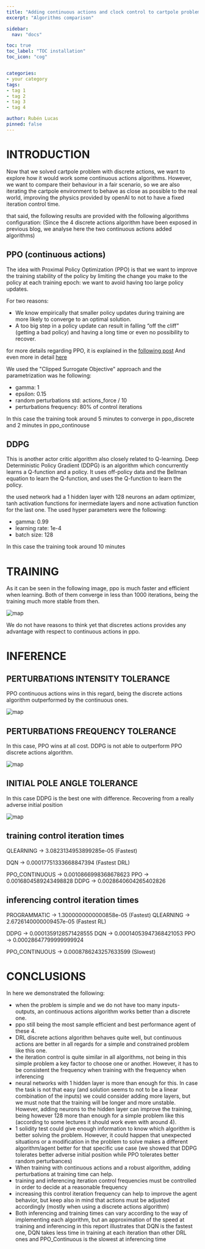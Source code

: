 ```yaml
---
title: "Adding continuous actions and clock control to cartpole problem"
excerpt: "Algorithms comparison"

sidebar:
  nav: "docs"

toc: true
toc_label: "TOC installation"
toc_icon: "cog"


categories:
- your category
tags:
- tag 1
- tag 2
- tag 3
- tag 4

author: Rubén Lucas
pinned: false
---
```


# INTRODUCTION

Now that we solved cartpole problem with discrete actions, we want to explore how it would work some continuous actions
algorithms. However, we want to compare their behaviour in a fair scenario, so we are also iterating the cartpole environment
to behave as close as possible to the real world, improving the physics provided by openAI to not to have a fixed iteration
control time.

that said, the following results are provided with the following algorithms configuration:
(Since the 4 discrete actions algorithm have been exposed in previous blog, we analyse here the two continuous actions
added algorithms)

## PPO (continuous actions)

The idea with Proximal Policy Optimization (PPO) is that we want to improve the training stability of the policy by limiting the change you make to the policy at each training epoch: we want to avoid having too large policy updates.

For two reasons:
- We know empirically that smaller policy updates during training are more likely to converge to an optimal solution.
- A too big step in a policy update can result in falling “off the cliff” (getting a bad policy) and having a long time or even no possibility to recover.

for more details regarding PPO, it is explained in the [following post](https://jonathan-hui.medium.com/rl-proximal-policy-optimization-ppo-explained-77f014ec3f12)
And even more in detail [here](https://huggingface.co/blog/deep-rl-ppo)

We used the "Clipped Surrogate Objective" approach and the parametrization was he following:
- gamma: 1
- epsilon: 0.15
- random perturbations std: actions_force / 10
- perturbations frequency: 80% of control iterations

In this case the training took around 5 minutes to converge in ppo_discrete and 2 minutes in ppo_continouse

## DDPG

This is another actor critic algorithm also closely related to Q-learning.
Deep Deterministic Policy Gradient (DDPG) is an algorithm which concurrently learns a Q-function and a policy. 
It uses off-policy data and the Bellman equation to learn the Q-function, and uses the Q-function to learn the policy.

the used network had a 1 hidden layer with 128 neurons an adam optimizer, tanh activation functions for inermediate layers
and none activation function for the last one.
The used hyper parameters were the following:
- gamma: 0.99
- learning rate: 1e-4
- batch size: 128

In this case the training took around 10 minutes

# TRAINING

As it can be seen in the following image, ppo is much faster and efficient when learning.
Both of them converge in less than 1000 iterations, being the training much more stable from then.

<p><img src="/2020-phd-ruben-lucas/assets/images/results_images/cartpole/solidityExperiments/refinement/refinementOfRefinement/training.png" alt="map" class="img-responsive" /></p>

We do not have reasons to think yet that discretes actions provides any advantage with respect to continuous actions in ppo.

# INFERENCE

## PERTURBATIONS INTENSITY TOLERANCE

PPO continuous actions wins in this regard, being the discrete actions algorithm outperformed by the continuous ones.

<p><img src="/2020-phd-ruben-lucas/assets/images/results_images/cartpole/solidityExperiments/refinement/refinementOfRefinement/intensities.png" alt="map" class="img-responsive" /></p>

## PERTURBATIONS FREQUENCY TOLERANCE

In this case, PPO wins at all cost. DDPG is not able to outperform PPO discrete actions algorithm.

<p><img src="/2020-phd-ruben-lucas/assets/images/results_images/cartpole/solidityExperiments/refinement/refinementOfRefinement/frequencies.png" alt="map" class="img-responsive" /></p>

## INITIAL POLE ANGLE TOLERANCE

In this case DDPG is the best one with difference. Recovering from a really adverse initial position

<p><img src="/2020-phd-ruben-lucas/assets/images/results_images/cartpole/solidityExperiments/refinement/refinementOfRefinement/init_pos.png" alt="map" class="img-responsive" /></p>

## training control iteration times


QLEARNING -> 3.0823134953899285e-05 (Fastest)

DQN -> 0.00017751333668847394 (Fastest DRL)

PPO_CONTINUOUS -> 0.0010866998368678623
PPO -> 0.0016804589243498828
DDPG -> 0.0028640604265402826

## inferencing control iteration times

PROGRAMMATIC -> 1.3000000000000858e-05 (Fastest)
QLEARNING -> 2.6726140000009457e-05 (Fastest RL)

DDPG -> 0.0001359128571428555
DQN -> 0.00014053947368421053
PPO -> 0.00028647799999999924

PPO_CONTINUOUS -> 0.0008786243257633599 (Slowest)

# CONCLUSIONS

In here we demonstrated the following:

- when the problem is simple and we do not have too many inputs-outputs, an continuous actions algorithm works better than a discrete one.
- ppo still being the most sample efficient and best performance agent of these 4.
- DRL discrete actions algorithm behaves quite well, but continuous actions are better in all regards for a simple and constrained problem like this one.
- the iteration control is quite similar in all algorithms, not being in this simple problem a key factor to choose one or another.
  However, it has to be consistent the frequency when training with the frequency when inferencing
- neural networks with 1 hidden layer is more than enough for this. In case the task is not that easy (and solution seems to not to be
  a linear combination of the inputs) we could consider adding
  more layers, but we must note that the training will be longer and more unstable. However, adding neurons to the hidden layer
  can improve the training, being however 128 more than enough for a simple problem like this (according to some lectures it should work even with around 4).
- 1 solidity test could give enough information to know which algorithm is better solving the problem. However, it could happen 
  that unexpected situations or a modification in the problem to solve makes a different algorithm/agent better for that specific
  use case (we showed that DDPG tolerates better adverse initial position while PPO tolerates better random perturbances)
- When training with continuous actions and a robust algorithm, adding perturbations at training time can help.
- training and inferencing iteration control frequencies must be controlled in order to decide at a reasonable frequency
- increasing this control iteration frequency can help to improve the agent behavior, but keep also in mind that actions
  must be adjusted accordingly (mostly when using a discrete actions algorithm)
- Both inferencing and training times can vary according to the way of implementing each algorithm, 
  but an approximation of the speed at training and inferencing in this report illustrates that DQN is the fastest one, 
  DQN takes less time in training at each iteration than other DRL ones and PPO_Continuous is the slowest at inferencing time